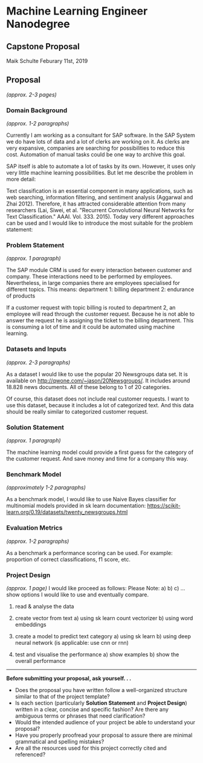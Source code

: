 # Machine Learning Engineer Nanodegree
## Capstone Proposal
Maik Schulte
Feburary 11st, 2019

## Proposal
_(approx. 2-3 pages)_

### Domain Background
_(approx. 1-2 paragraphs)_

Currently I am working as a consultant for SAP software. In the SAP System we do have lots of data and a lot of clerks are working on it. As clerks are very expansive, companies are searching for possibilities to reduce this cost. Automation of manual tasks could be one way to archive this goal.

SAP itself is able to automate a lot of tasks by its own. However, it uses only very little machine learning possibilities. But let me describe the problem in more detail:

Text classification is an essential component in many applications, such as web searching, information filtering, and sentiment analysis (Aggarwal and Zhai 2012). Therefore, it has attracted considerable attention from many researchers (Lai, Siwei, et al. "Recurrent Convolutional Neural Networks for Text Classification." AAAI. Vol. 333. 2015). Today very different approaches can be used and I would like to introduce the most suitable for the problem statement:

### Problem Statement
_(approx. 1 paragraph)_

The SAP module CRM is used for every interaction between customer and company. These interactions need to be performed by employees. Nevertheless, in large companies there are employees specialised for different topics. This means:
department 1: billing
department 2: endurance of products

If a customer request with topic billing is routed to department 2, an employee will read through the customer request. Because he is not able to answer the request he is assigning the ticket to the billing department. This is consuming a lot of time and it could be automated using machine learning.

### Datasets and Inputs
_(approx. 2-3 paragraphs)_

As a dataset I would like to use the popular 20 Newsgroups data set. It is available on http://qwone.com/~jason/20Newsgroups/. It includes around 18.828 news documents. All of these belong to 1 of 20 categories.

Of course, this dataset does not include real customer requests. I want to use this dataset, because it includes a lot of categorized text. And this data should be really similar to categorized customer request.

### Solution Statement
_(approx. 1 paragraph)_

The machine learning model could provide a first guess for the category of the customer request. And save money and time for a company this way.

### Benchmark Model
_(approximately 1-2 paragraphs)_

As a benchmark model, I would like to use Naive Bayes classifier for multinomial models provided in sk learn documentation:
https://scikit-learn.org/0.19/datasets/twenty_newsgroups.html

### Evaluation Metrics
_(approx. 1-2 paragraphs)_

As a benchmark a performance scoring can be used. For example:
proportion of correct classifications,
f1 score,
etc.

### Project Design
_(approx. 1 page)_
I would like proceed as follows:
Please Note: a) b) c) ... show options I would like to use and eventually compare.

1. read & analyse the data
2. create vector from text
  a) using sk learn count vectorizer
  b) using word embeddings
  
3. create a model to predict text category
  a) using sk learn
  b) using deep neural network (is applicable: use cnn or rnn)
  
4. test and visualise the performance
  a) show examples
  b) show the overall performance

-----------

**Before submitting your proposal, ask yourself. . .**

- Does the proposal you have written follow a well-organized structure similar to that of the project template?
- Is each section (particularly **Solution Statement** and **Project Design**) written in a clear, concise and specific fashion? Are there any ambiguous terms or phrases that need clarification?
- Would the intended audience of your project be able to understand your proposal?
- Have you properly proofread your proposal to assure there are minimal grammatical and spelling mistakes?
- Are all the resources used for this project correctly cited and referenced?
